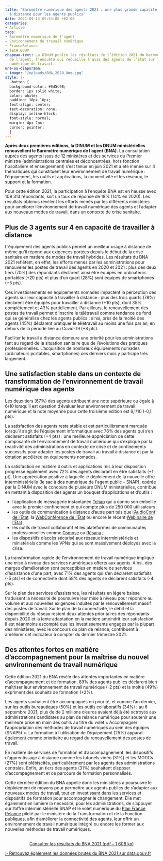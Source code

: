 ```yaml
---
title: 'Baromètre numérique des agents 2021 : une plus grande capacité de travail
  à distance pour les agents publics'
date: 2021-09-13 09:54:00 +02:00
categories:
- Article
tags:
- Baromètre numérique de l'agent
- Environnement de travail numérique
- FranceRelance
- TECH.GOUV
chapeau-text: La DINUM publie les résultats de l’édition 2021 du baromètre numérique
  de l’agent, l’enquête qui recueille l’avis des agents de l’État sur leur environnement
  numérique de travail.
une-ou-diaporama:
- image: "/uploads/BNA_2020_Une.jpg"
style: |-
  .button {
  background-color: #0d5c98;
  border: 1px solid white;
  color: white;
  padding: 10px 10px;
  text-align: center;
  text-decoration: none;
  display: inline-block;
  font-style: normal;
  margin: 4px 2px;
  cursor: pointer;
  }
---
```


**Après deux premières éditions, la DINUM et les DNUM ministérielles renouvellent le Baromètre numérique de l’agent (BNA).** La consultation auprès des agents issus de 12 ministères et des services du Premier ministre (administrations centrales et déconcentrées, hors fonction hospitalière et enseignement) s’est tenue en juin 2021 et a été menée sur 4 thématiques qui constituent leur environnement de travail numérique : l’équipement, les outils et applications, la connectivité et les réseaux, le support et la formation.

Pour cette édition 2021, la participation à l’enquête BNA est en hausse avec 108 313 répondants, soit un taux de réponse de 18% (14% en 2020). Les résultats obtenus révèlent les efforts menés par les différents ministères pour améliorer l’environnement de travail numérique des agents et l’adapter aux nouveaux modes de travail, dans un contexte de crise sanitaire.

## Plus de 3 agents sur 4 en capacité de travailler à distance

L’équipement des agents publics permet un meilleur usage à distance de même qu’il répond aux exigences portées depuis le début de la crise sanitaire en matière de modes de travail hybrides. Les résultats du BNA 2021 reflètent, en effet, les efforts menés par les administrations pour renouveler les postes de travail des agents en 2020 et 2021 : plus des deux tiers (70%) des répondants déclarent ainsi être équipés en ordinateurs portables (\+20 pts) et plus d’un quart (28%) sont équipés de smartphones (\+5 pts).

Ces investissements en équipements nomades impactent la perception des agents sur leur capacité à travailler à distance : plus des trois quarts (78%) déclarent être équipés pour travailler à distance (+10 pts), dont 35% complètement et 43% partiellement. Par ailleurs, le renouvellement des postes de travail permet d’inscrire le télétravail comme tendance de fond qui se généralise chez les agents publics : ainsi, près de la moitié des agents (45%) déclarent pratiquer le télétravail au moins une fois par an, en dehors de la période liée au Covid-19 (\+8 pts).

Faciliter le travail à distance demeure une priorité pour les administrations tant au regard de la situation sanitaire que de l’évolutions des pratiques professionnelles. L’acquisition de nombreux équipements nomades (ordinateurs portables, smartphones) ces derniers mois y participe très largement.

## Une satisfaction stable dans un contexte de transformation de l’environnement de travail numérique des agents

Les deux tiers (67%) des agents attribuent une note supérieure ou égale à 6/10 lorsqu’il est question d’évaluer leur environnement de travail numérique et la note moyenne pour cette troisième édition est 6,1/10 (-0,1 pts).

La satisfaction des agents reste stable et est particulièrement marquée lorsqu’il s’agit de l’équipement informatique avec 76% des agents qui s’en déclarent satisfaits (\+4 pts) : une meilleure appréciation de cette composante de l’environnement de travail numérique qui s’explique par la réactivité des administrations en contexte de crise et de confinements successifs pour adapter les postes de travail au travail à distance et par la dotation accélérée en équipements nomades.

La satisfaction en matière d’outils et applications mis à leur disposition progresse également avec 72% des agents déclarant en être satisfaits (\+1 pt). Une appréciation positive à laquelle le déploiement de la nouvelle offre interministérielle (le sac à dos numérique de l'agent public - SNAP), opérée par la DINUM avec le concours de plusieurs DNUM ministérielles, contribue en mettant à disposition des agents un bouquet d’applications et d’outils :

* l’application de messagerie instantanée [Tchap](https://www.tchap.gouv.fr/#/welcome) qui a connu son embellie avec le premier confinement et qui compte plus de 250 000 utilisateurs ;
* les outils de communication à distance d’autre part tels que l’[AudioConf de l’État](https://audioconf.numerique.gouv.fr/), la [WebConférence de l’État](https://webconf.numerique.gouv.fr/) ou encore le récent [Webinaire de l’État](https://webinaire.numerique.gouv.fr/home) ;
* les outils de travail collaboratif et les plateformes de communautés professionnelles comme [Osmose](https://osmose.numerique.gouv.fr) ou [Résana](https://resana.numerique.gouv.fr) ;
* les dispositifs d’accès sécurisé aux réseaux interministériels et ministériels comme les VPNs qui se sont massivement déployés avec la crise.

La transformation rapide de l’environnement de travail numérique implique une mise à niveau des services numériques offerts aux agents. Ainsi, des marges d’amélioration sont perceptibles en matière de services d’assistance d’une part, avec 71% des agents qui s’en déclarent satisfaits (-5 pts) et de connectivité dont 58% des agents se déclarent satisfaits (-4 pts).

Sur le plan des services d’assistance, les résultats en légère baisse traduisent la nécessité de poursuivre leur mise à niveau pour répondre au volume et aux nouvelles exigences induites par le renouvellement massif des postes de travail. Sur le plan de la connectivité, le débit et la disponibilité du réseau restent deux attentes prioritaires des répondants depuis 2020 et la lente adaptation en la matière amoindrit leur satisfaction. Il est néanmoins escompté que les investissements engagés par la plupart des ministères, avec le concours du plan de relance, contribuent à améliorer cet indicateur à compter du dernier trimestre 2021.

## Des attentes fortes en matière d’accompagnement pour la maîtrise du nouvel environnement de travail numérique

Cette édition 2021 du BNA révèle des attentes importantes en matière d’accompagnement et de formation. 89% des agents publics déclarent bien maîtriser leur environnement de travail numérique (-2 pts) et la moitié (49%) expriment des souhaits de formation (\+2%).

Les agents souhaitent être accompagnés en priorité, et comme l’an dernier, sur les outils bureautiques (50%) et les outils collaboratifs (34%) : au 6 septembre 2021, plus de de 2 millions d’euros avaient déjà été octroyés aux administrations candidates au plan de relance numérique pour soutenir une meilleure prise en main des outils au titre du volet « Accompagner l’appropriation des méthodes de travail numériques au sein des équipes (SNAP5) ». La formation à l’utilisation de l’équipement (25%) apparait également comme prioritaire au regard du renouvellement des postes de travail.

En matière de services de formation et d’accompagnement, les dispositifs d’apprentissage à distance comme les tutoriels vidéo (31%) et les MOOCs (27%) sont plébiscités, particulièrement par les agents des administrations centrales. Enfin, un tiers des agents (31%) souhaitent disposer d’accompagnement et de parcours de formation personnalisés.

Cette dernière édition du BNA appelle donc les ministères à poursuivre le déploiement de moyens pour permettre aux agents publics de s’adapter aux nouveaux modes de travail, tout en investissant dans les services et dispositifs de formation pour accompagner le changement. Elle met également en lumière la nécessité, pour les administrations, de s’appuyer sur l’offre interministérielle SNAP et le volet numérique du [Plan France Relance](https://france-relance.transformation.gouv.fr/static/20201029_Plan-de-relance-transformation-numerique-de-l-Etat-et-des-Territoires_Livret-des-themes.pdf) piloté par le ministère de la Transformation et de la Fonction publiques, afin d’améliorer la connectivité des agents, leur offrir un environnement de travail numérique intégré ou encore les former aux nouvelles méthodes de travail numériques.
<br>
<br>

<p align="center"><a href="/uploads/Barometre_Numerique_Agent_2021.pdf" class="button">Consulter les résultats du BNA 2021 (pdf – 1 608&nbsp;ko)</a></p>

[> Retrouvez également les données brutes du BNA 2021 sur data.gouv.fr](https://www.data.gouv.fr/fr/datasets/barometre-numerique-de-lagent-resultats-2021/ "Retrouvez également les données brutes du BNA 2021 sur data.gouv.fr - Lien externe")